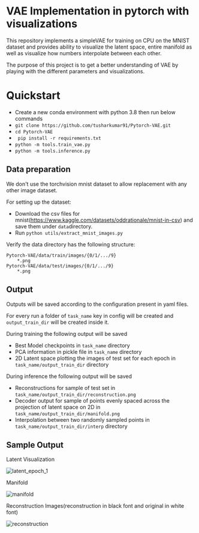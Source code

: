VAE Implementation in pytorch with visualizations
========

This repository implements a simpleVAE for training on CPU on the MNIST dataset and provides ability
to visualize the latent space, entire manifold as well as visualize how numbers interpolate between each other.

The purpose of this project is to get a better understanding of VAE by playing with the different parameters
and visualizations.

# Quickstart
* Create a new conda environment with python 3.8 then run below commands
* ```git clone https://github.com/tusharkumar91/Pytorch-VAE.git```
* ```cd Pytorch-VAE```
* ``` pip install -r requirements.txt```
* ```python -m tools.train_vae.py```
* ```python -m tools.inference.py ```


## Data preparation
We don't use the torchvision mnist dataset to allow replacement with any other image dataset. 

For setting up the dataset:
* Download the csv files for mnist(https://www.kaggle.com/datasets/oddrationale/mnist-in-csv)
and save them under ```data```directory.
* Run ```python utils/extract_mnist_images.py``` 

Verify the data directory has the following structure:
```
Pytorch-VAE/data/train/images/{0/1/.../9}
	*.png
Pytorch-VAE/data/test/images/{0/1/.../9}
	*.png
```

## Output 
Outputs will be saved according to the configuration present in yaml files.

For every run a folder of ```task_name``` key in config will be created and ```output_train_dir``` will be created inside it.

During training the following output will be saved 
* Best Model checkpoints in ```task_name``` directory
* PCA information in pickle file in ```task_name``` directory
* 2D Latent space plotting the images of test set for each epoch in ```task_name/output_train_dir``` directory

During inference the following output will be saved
* Reconstructions for sample of test set in ```task_name/output_train_dir/reconstruction.png``` 
* Decoder output for sample of points evenly spaced across the projection of latent space on 2D in ```task_name/output_train_dir/manifold.png```
* Interpolation between two randomly sampled points in ```task_name/output_train_dir/interp``` directory


## Sample Output
Latent Visualization

![latent_epoch_1](https://github.com/tusharkumar91/Pytorch-VAE/assets/462771/e0b3f001-26d8-42bb-8b4b-15606c90fc42)

Manifold

![manifold](https://github.com/tusharkumar91/Pytorch-VAE/assets/462771/99322dd6-3775-4d7a-9d98-c23ec922921b)

Reconstruction Images(reconstruction in black font and original in white font)

![reconstruction](https://github.com/tusharkumar91/Pytorch-VAE/assets/462771/472433c0-aeab-4ace-aca0-753d9a5d8b70)
